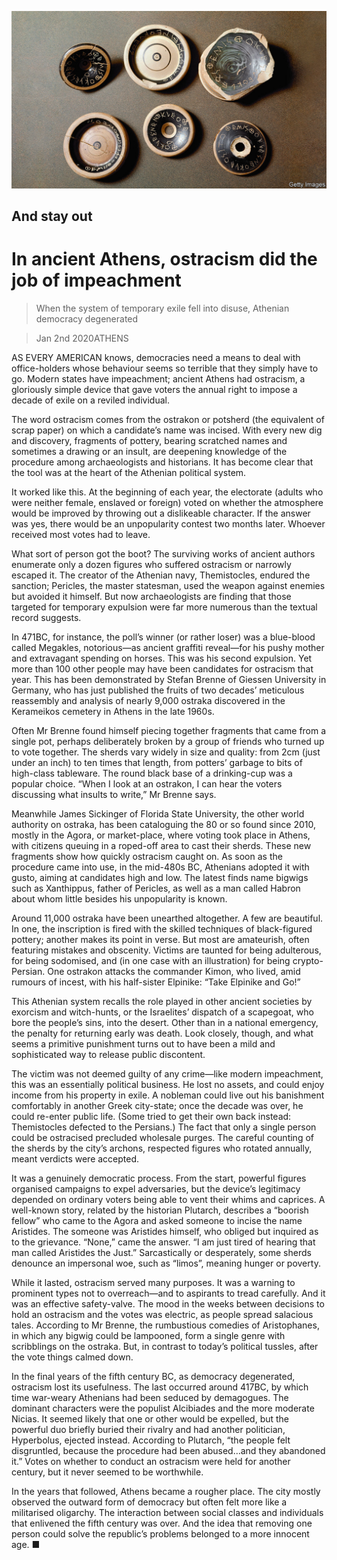 ![](./images/20200104_BKP001_0.jpg)

## And stay out

# In ancient Athens, ostracism did the job of impeachment

> When the system of temporary exile fell into disuse, Athenian democracy degenerated

> Jan 2nd 2020ATHENS

AS EVERY AMERICAN knows, democracies need a means to deal with office-holders whose behaviour seems so terrible that they simply have to go. Modern states have impeachment; ancient Athens had ostracism, a gloriously simple device that gave voters the annual right to impose a decade of exile on a reviled individual.

The word ostracism comes from the ostrakon or potsherd (the equivalent of scrap paper) on which a candidate’s name was incised. With every new dig and discovery, fragments of pottery, bearing scratched names and sometimes a drawing or an insult, are deepening knowledge of the procedure among archaeologists and historians. It has become clear that the tool was at the heart of the Athenian political system.

It worked like this. At the beginning of each year, the electorate (adults who were neither female, enslaved or foreign) voted on whether the atmosphere would be improved by throwing out a dislikeable character. If the answer was yes, there would be an unpopularity contest two months later. Whoever received most votes had to leave.

What sort of person got the boot? The surviving works of ancient authors enumerate only a dozen figures who suffered ostracism or narrowly escaped it. The creator of the Athenian navy, Themistocles, endured the sanction; Pericles, the master statesman, used the weapon against enemies but avoided it himself. But now archaeologists are finding that those targeted for temporary expulsion were far more numerous than the textual record suggests.

In 471BC, for instance, the poll’s winner (or rather loser) was a blue-blood called Megakles, notorious—as ancient graffiti reveal—for his pushy mother and extravagant spending on horses. This was his second expulsion. Yet more than 100 other people may have been candidates for ostracism that year. This has been demonstrated by Stefan Brenne of Giessen University in Germany, who has just published the fruits of two decades’ meticulous reassembly and analysis of nearly 9,000 ostraka discovered in the Kerameikos cemetery in Athens in the late 1960s.

Often Mr Brenne found himself piecing together fragments that came from a single pot, perhaps deliberately broken by a group of friends who turned up to vote together. The sherds vary widely in size and quality: from 2cm (just under an inch) to ten times that length, from potters’ garbage to bits of high-class tableware. The round black base of a drinking-cup was a popular choice. “When I look at an ostrakon, I can hear the voters discussing what insults to write,” Mr Brenne says.

Meanwhile James Sickinger of Florida State University, the other world authority on ostraka, has been cataloguing the 80 or so found since 2010, mostly in the Agora, or market-place, where voting took place in Athens, with citizens queuing in a roped-off area to cast their sherds. These new fragments show how quickly ostracism caught on. As soon as the procedure came into use, in the mid-480s BC, Athenians adopted it with gusto, aiming at candidates high and low. The latest finds name bigwigs such as Xanthippus, father of Pericles, as well as a man called Habron about whom little besides his unpopularity is known.

Around 11,000 ostraka have been unearthed altogether. A few are beautiful. In one, the inscription is fired with the skilled techniques of black-figured pottery; another makes its point in verse. But most are amateurish, often featuring mistakes and obscenity. Victims are taunted for being adulterous, for being sodomised, and (in one case with an illustration) for being crypto-Persian. One ostrakon attacks the commander Kimon, who lived, amid rumours of incest, with his half-sister Elpinike: “Take Elpinike and Go!”

This Athenian system recalls the role played in other ancient societies by exorcism and witch-hunts, or the Israelites’ dispatch of a scapegoat, who bore the people’s sins, into the desert. Other than in a national emergency, the penalty for returning early was death. Look closely, though, and what seems a primitive punishment turns out to have been a mild and sophisticated way to release public discontent.

The victim was not deemed guilty of any crime—like modern impeachment, this was an essentially political business. He lost no assets, and could enjoy income from his property in exile. A nobleman could live out his banishment comfortably in another Greek city-state; once the decade was over, he could re-enter public life. (Some tried to get their own back instead: Themistocles defected to the Persians.) The fact that only a single person could be ostracised precluded wholesale purges. The careful counting of the sherds by the city’s archons, respected figures who rotated annually, meant verdicts were accepted.

It was a genuinely democratic process. From the start, powerful figures organised campaigns to expel adversaries, but the device’s legitimacy depended on ordinary voters being able to vent their whims and caprices. A well-known story, related by the historian Plutarch, describes a “boorish fellow” who came to the Agora and asked someone to incise the name Aristides. The someone was Aristides himself, who obliged but inquired as to the grievance. “None,” came the answer. “I am just tired of hearing that man called Aristides the Just.” Sarcastically or desperately, some sherds denounce an impersonal woe, such as “limos”, meaning hunger or poverty.

While it lasted, ostracism served many purposes. It was a warning to prominent types not to overreach—and to aspirants to tread carefully. And it was an effective safety-valve. The mood in the weeks between decisions to hold an ostracism and the votes was electric, as people spread salacious tales. According to Mr Brenne, the rumbustious comedies of Aristophanes, in which any bigwig could be lampooned, form a single genre with scribblings on the ostraka. But, in contrast to today’s political tussles, after the vote things calmed down.

In the final years of the fifth century BC, as democracy degenerated, ostracism lost its usefulness. The last occurred around 417BC, by which time war-weary Athenians had been seduced by demagogues. The dominant characters were the populist Alcibiades and the more moderate Nicias. It seemed likely that one or other would be expelled, but the powerful duo briefly buried their rivalry and had another politician, Hyperbolus, ejected instead. According to Plutarch, “the people felt disgruntled, because the procedure had been abused…and they abandoned it.” Votes on whether to conduct an ostracism were held for another century, but it never seemed to be worthwhile.

In the years that followed, Athens became a rougher place. The city mostly observed the outward form of democracy but often felt more like a militarised oligarchy. The interaction between social classes and individuals that enlivened the fifth century was over. And the idea that removing one person could solve the republic’s problems belonged to a more innocent age. ■